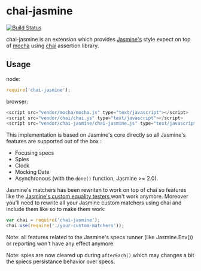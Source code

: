 # chai-jasmine

[![Build Status](https://travis-ci.org/crysalead-js/chai-jasmine.png?branch=master)](https://travis-ci.org/crysalead-js/chai-jasmine)

chai-jasmine is an extension which provides [Jasmine's](http://jasmine.github.io/) style expect on top of [mocha](https://mochajs.org/) using [chai](http://chaijs.com/) assertion library.

## Usage

node:
```js
require('chai-jasmine');
```

browser:
```js
<script src="vendor/mocha/mocha.js" type="text/javascript"></script>
<script src="vendor/chai/chai.js" type="text/javascript"></script>
<script src="vendor/chai-jasmine/chai-jasmine.js" type="text/javascript"></script>
```

This implementation is based on Jasmine's core directly so all Jasmine's features are supported out of the box :
* Focusing specs
* Spies
* Clock
* Mocking Date
* Asynchronous (with the `done()` function, Jasmine >= 2.0).

Jasmine's matchers has been rewriten to work on top of chai so features like the [Jasmine's custom equality testers ](http://Jasmine.github.io/2.0/custom_equality.html) won't work anymore. Moreover you'll need to rewrite all your Jasmine custom matchers using chai and include them like so to make them work:

```js
var chai = require('chai-jasmine');
chai.use(require('./your-custom-matchers'));
```

Note: all features related to the Jasmine's specs runner (like Jasmine.Env()) or reporting won't have any effect anymore.

Note: spies are now cleared up during `afterEach()` which may changes a bit the spiecs persistance behavior over specs.
